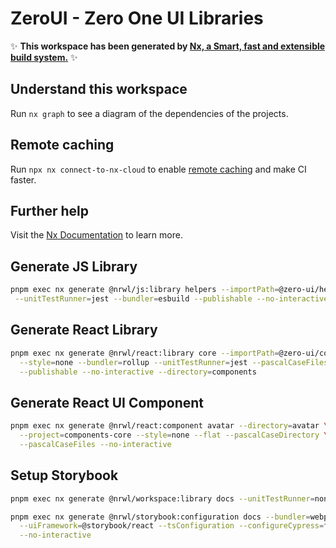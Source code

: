 # ZeroUI - Zero One UI Libraries

✨ **This workspace has been generated by [Nx, a Smart, fast and extensible build system.](https://nx.dev)** ✨

## Understand this workspace

Run `nx graph` to see a diagram of the dependencies of the projects.

## Remote caching

Run `npx nx connect-to-nx-cloud` to enable [remote caching](https://nx.app) and make CI faster.

## Further help

Visit the [Nx Documentation](https://nx.dev) to learn more.

## Generate JS Library

```sh
pnpm exec nx generate @nrwl/js:library helpers --importPath=@zero-ui/helpers \
 --unitTestRunner=jest --bundler=esbuild --publishable --no-interactive
```

## Generate React Library

```sh
pnpm exec nx generate @nrwl/react:library core --importPath=@zero-ui/core \
  --style=none --bundler=rollup --unitTestRunner=jest --pascalCaseFiles \
  --publishable --no-interactive --directory=components
```

## Generate React UI Component

```sh
pnpm exec nx generate @nrwl/react:component avatar --directory=avatar \
  --project=components-core --style=none --flat --pascalCaseDirectory \
  --pascalCaseFiles --no-interactive
```

## Setup Storybook

```sh
pnpm exec nx generate @nrwl/workspace:library docs --unitTestRunner=none --no-interactive

pnpm exec nx generate @nrwl/storybook:configuration docs --bundler=webpack \
  --uiFramework=@storybook/react --tsConfiguration --configureCypress=false \
  --no-interactive
```
